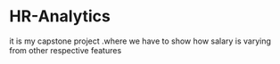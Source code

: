 # HR-Analytics
it is my capstone project .where we have to show how salary is varying from other respective features
